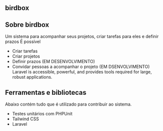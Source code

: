 ## birdbox

## Sobre birdbox

Um sistema para acompanhar seus projetos, criar tarefas para eles e definir prazos
É possível

- Criar tarefas
- Criar projetos
- Definir prazos (EM DESENVOLVIMENTO)
- Convidar pessoas a acompanhar o projeto (EM DSENVOLVIMENTO)
Laravel is accessible, powerful, and provides tools required for large, robust applications.

## Ferramentas e bibliotecas

Abaixo contém tudo que é utilizado para contribuir ao sistema.

- Testes unitários com PHPUnit
- Tailwind CSS
- Laravel
